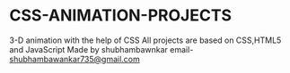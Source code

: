 # CSS-ANIMATION-PROJECTS

3-D  animation with the help of CSS
All projects are based  on CSS,HTML5 and JavaScript
Made by
shubhambawnkar
email- shubhambawankar735@gmail.com
